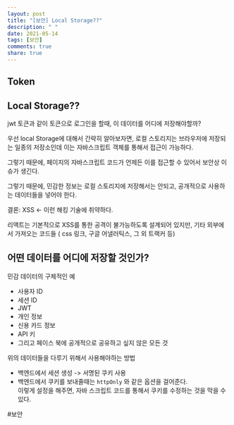 ```yaml
---
layout: post
title: "[보안] Local Storage??"
description: " "
date: 2021-05-14
tags: [보안]
comments: true
share: true
---
```


## Token

## Local Storage??
jwt 토큰과 같이 토큰으로 로그인을 할때, 이 데이터를 어디에 저장해야할까?

우선 local Storage에 대해서 간략히 알아보자면,  로컬 스토리지는 브라우저에 저장되는 일종의 저장소인데 이는 자바스크립트 객체를 통해서 접근이 가능하다.

그렇기 때문에, 페이지의 자바스크립트 코드가 언제든 이를 접근할 수 있어서 보안상 이슈가 생긴다.

그렇기 때문에, 민감한 정보는 로컬 스토리지에 저장해서는 안되고, 공개적으로 사용하는 데이터들을 넣어야 한다.

결론: XSS <- 이런 해킹 기술에 취약하다.

리액트는 기본적으로 XSS를 통한 공격이 불가능하도록 설계되어 있지만,
기타 외부에서 가져오는 코드들 ( css 링크, 구글 어낼러틱스, 그 외 트랙커 등)

## 어떤 데이터를 어디에 저장할 것인가?

민감 데이터의 구체적인 예

* 사용자 ID
* 세션 ID
* JWT
* 개인 정보
* 신용 카드 정보
* API 키
* 그리고 페이스 북에 공개적으로 공유하고 싶지 않은 모든 것


위의 데이터들을 다루기 위해서 사용해야하는 방법

- 백엔드에서 세션 생성 -> 서명된 쿠키 사용
- 백엔드에서 쿠키를 보내줄때는 `httpOnly`  와 같은 옵션을 걸어준다.  
  이렇게 설정을 해주면, 자바 스크립트 코드를 통해서 쿠키를 수정하는 것을 막을 수 있다.

#보안
